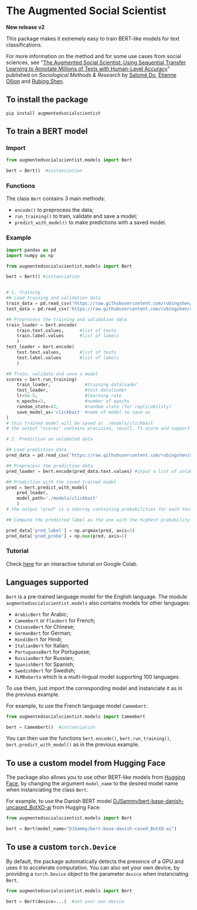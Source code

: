 # The Augmented Social Scientist

**New release v2**

This package makes it extremely easy to train BERT-like models for text classifications. 

For more information on the method and for some use cases from social sciences, see "[The Augmented Social Scientist: Using Sequential Transfer Learning to Annotate Millions of Texts with Human-Level Accuracy](https://journals.sagepub.com/doi/abs/10.1177/00491241221134526)" published on *Sociological Methods & Research* by [Salomé Do](https://sally14.github.io), [Étienne Ollion](https://ollion.cnrs.fr/english/) and [Rubing Shen](https://rubingshen.github.io). 



## To install the package
```
pip install augmentedsocialscientist
```

## To train a BERT model

### Import 

```python
from augmentedsocialscientist.models import Bert

bert = Bert()  #instanciation
```

### Functions 

The class `Bert` contains 3 main methods:
- `encode()` to preprocess the data;
- `run_training()` to train, validate and save a model;
- `predict_with_model()`  to make predictions with a saved model.

### Example

```python
import pandas as pd
import numpy as np

from augmentedsocialscientist.models import Bert

bert = Bert() #instanciation


# 1. Training 
## Load training and validation data
train_data = pd.read_csv('https://raw.githubusercontent.com/rubingshen/augmented_tutorial/main/clickbait/clickbait_train.csv')
test_data = pd.read_csv('https://raw.githubusercontent.com/rubingshen/augmented_tutorial/main/clickbait/clickbait_test.csv')

## Preprocess the training and validation data
train_loader = bert.encode(
    train.text.values,      #list of texts
    train.label.values      #list of labels
    )    
test_loader = bert.encode(
    test.text.values,       #list of texts
    test.label.values       #list of labels
    )      

## Train, validate and save a model
scores = bert.run_training(
    train_loader,             #training dataloader
    test_loader,              #test dataloader
    lr=5e-5,                  #learning rate
    n_epochs=3,               #number of epochs
    random_state=42,          #random state (for replicability)
    save_model_as='clickbait' #name of model to save as
)
# this trained model will be saved at ./models/clickbait
# the output "scores" contains precision, recall, f1-score and support for each classification category, assessed against the provided test set

# 2. Prediction on unlabeled data

## Load prediction data
pred_data = pd.read_csv('https://raw.githubusercontent.com/rubingshen/augmented_tutorial/main/clickbait/clickbait_pred.csv')

## Preprocess the prediction data
pred_loader = bert.encode(pred_data.text.values) #input a list of unlabeld texts

## Prediction with the saved trained model
pred = bert.predict_with_model(
    pred_loader, 
    model_path='./models/clickbait'
    )
# the output "pred" is a ndarray containing probabilities for each text (row) of belonging to each category (column)

## Compute the predicted label as the one with the highest probability

pred_data['pred_label'] = np.argmax(pred, axis=1)
pred_data['pred_proba'] = np.max(pred, axis=1)
```



### Tutorial
Check [here](https://colab.research.google.com/drive/132_oDik-SOWve31tZ8D1VOx1Sj_Cyzn7?usp=sharing) for an interactive tutorial on Google Colab.

## Languages supported

`Bert` is a pre-trained language model for the English language. The module `augmentedsocialscientist.models` also contains models for other languages:

- `ArabicBert` for Arabic;
- `Camembert` or `Flaubert` for French;
- `ChineseBert` for Chinese;
- `GermanBert` for German;
- `HindiBert` for Hindi;
- `ItalianBert` for Italian;
- `PortugueseBert` for Portuguese;
- `RussianBert` for Russian;
- `SpanishBert` for Spanish;
- `SwedishBert` for Swedish;
- `XLMRoberta` which is a multi-lingual model supporting 100 languages.


To use them, just import the corresponding model and instanciate it as in the previous example.

For example, to use the French language model `Camembert`:
```python
from augmentedsocialscientist.models import Camembert

bert = Camembert()  #instanciation
```
You can then use the functions `bert.encode()`, `bert.run_training()`, `bert.predict_with_model()` as in the previous example.

## To use a custom model from Hugging Face

The package also allows you to use other BERT-like models from [Hugging Face](https://huggingface.co/models), by changing the argument `model_name` to the desired model name when instanciating the class `Bert`. 

For example, to use the Danish BERT model [DJSammy/bert-base-danish-uncased_BotXO-ai](https://huggingface.co/DJSammy/bert-base-danish-uncased_BotXO-ai) from Hugging Face: 

```python
from augmentedsocialscientist.models import Bert

bert = Bert(model_name="DJSammy/bert-base-danish-cased_BotXO-ai")
``````

## To use a custom `torch.Device`
By default, the package automatically detects the presence of a GPU and uses it to accelerate computation. You can also set your own device, by providing a `torch.Device` object to the parameter `device` when instanciating `Bert`.

```python
from augmentedsocialscientist.models import Bert

bert = Bert(device=...)  #set your own device
```
